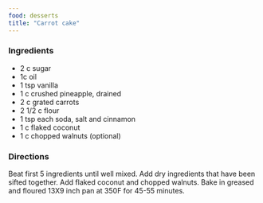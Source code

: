 ```yaml
---
food: desserts
title: "Carrot cake"
---
```


### Ingredients

- 2 c sugar
- 1c oil
- 1 tsp vanilla
- 1 c crushed pineapple, drained
- 2 c grated carrots
- 2 1/2 c flour
- 1 tsp each soda, salt and cinnamon
- 1 c flaked coconut
- 1 c chopped walnuts (optional)

### Directions

Beat first 5 ingredients until well mixed. Add dry ingredients that have been sifted together. Add flaked coconut and chopped walnuts. Bake in greased and floured 13X9 inch pan at 350F for 45-55 minutes.
    

